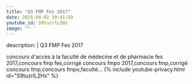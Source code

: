 ```yaml
---
title: "Q3 FMP Fes 2017"
date: 2025-09-02 19:41:59 
youtube_id: S9tuzrlL2Hs
image: ""
---
```

description: |
  Q3 FMP Fes 2017
  
  concours d'accès à la faculté de médecine et de pharmacie fes 2017,concours fmp fes,corrigé concours fmpo 2017,concours fmp,corrigé concours fmp,concours fmpo,faculté...
{% include youtube-privacy.html id="S9tuzrlL2Hs" %}

